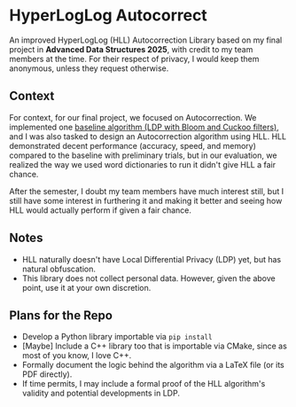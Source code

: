 # HyperLogLog Autocorrect
An improved HyperLogLog (HLL) Autocorrection Library based on my final project in **Advanced Data Structures 2025**, with credit to my team members at the time. For their respect of privacy, I would keep them anonymous, unless they request otherwise.

## Context
For context, for our final project, we focused on Autocorrection. We implemented one [baseline algorithm (LDP with Bloom and Cuckoo filters)](https://arxiv.org/pdf/2208.05264), and I was also tasked to design an Autocorrection algorithm using HLL. HLL demonstrated decent performance (accuracy, speed, and memory) compared to the baseline with preliminary trials, but in our evaluation, we realized the way we used word dictionaries to run it didn't give HLL a fair chance.

After the semester, I doubt my team members have much interest still, but I still have some interest in furthering it and making it better and seeing how HLL would actually perform if given a fair chance.

## Notes
 - HLL naturally doesn't have Local Differential Privacy (LDP) yet, but has natural obfuscation.
 - This library does not collect personal data. However, given the above point, use it at your own discretion.

## Plans for the Repo
 - Develop a Python library importable via `pip install`
 - [Maybe] Include a C++ library too that is importable via CMake, since as most of you know, I love C++.
 - Formally document the logic behind the algorithm via a LaTeX file (or its PDF directly).
 - If time permits, I may include a formal proof of the HLL algorithm's validity and potential developments in LDP.
